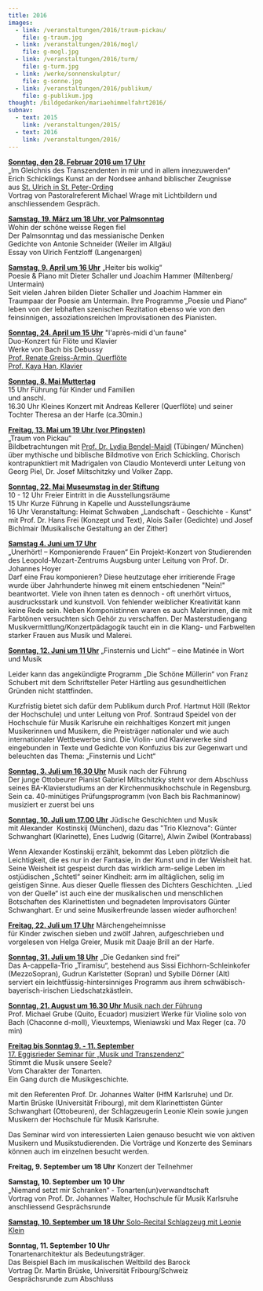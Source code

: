 ```yaml
---
title: 2016
images:
  - link: /veranstaltungen/2016/traum-pickau/
    file: g-traum.jpg
  - link: /veranstaltungen/2016/mogl/
    file: g-mogl.jpg
  - link: /veranstaltungen/2016/turm/
    file: g-turm.jpg
  - link: /werke/sonnenskulptur/
    file: g-sonne.jpg
  - link: /veranstaltungen/2016/publikum/
    file: g-publikum.jpg
thought: /bildgedanken/mariaehimmelfahrt2016/
subnav:
  - text: 2015
    link: /veranstaltungen/2015/
  - text: 2016
    link: /veranstaltungen/2016/
---
```


[**Sonntag, den 28. Februar 2016 um 17 Uhr**](/veranstaltungen/2016/wrage/)   
„Im Gleichnis des Transzendenten in mir und in allem innezuwerden“  
Erich Schicklings Kunst an der Nordsee 
anhand biblischer Zeugnisse   
aus [St. Ulrich in St. Peter-Ording](http://www.nord-katholiken.de/St-Peter-Ording-St-Ulrich.html)  
Vortrag von Pastoralreferent Michael Wrage mit Lichtbildern und anschliessendem Gespräch.


[**Samstag, 19. März um 18 Uhr, vor Palmsonntag**](/veranstaltungen/2016/palmsamstag/)   
Wohin der schöne weisse Regen fiel  
Der Palmsonntag und das messianische Denken     
Gedichte von Antonie Schneider (Weiler im Allgäu)  
Essay von Ulrich Fentzloff (Langenargen)  

[**Samstag, 9. April um 16 Uhr**](/veranstaltungen/2016/schaller/)
„Heiter bis wolkig“  
Poesie & Piano mit Dieter Schaller und Joachim Hammer (Miltenberg/ Untermain)    
Seit vielen Jahren bilden Dieter Schaller und Joachim Hammer ein Traumpaar der Poesie am Untermain. Ihre Programme „Poesie und Piano“ leben von der lebhaften szenischen Rezitation ebenso wie von den feinsinnigen, assoziationsreichen Improvisationen des Pianisten.   

[**Sonntag, 24. April um 15 Uhr**](/veranstaltungen/2016/floete/)   "l'après-midi d'un faune"       
Duo-Konzert für Flöte und Klavier   
Werke von Bach bis Debussy  
[Prof. Renate Greiss-Armin, Querflöte](/veranstaltungen/2016/greiss/)   
[Prof. Kaya Han, Klavier](/veranstaltungen/2016/han/)

[**Sonntag, 8. Mai Muttertag**](/veranstaltungen/2016/kellerer/)  
15 Uhr Führung für Kinder und Familien   
und anschl.  
16.30 Uhr Kleines Konzert mit Andreas Kellerer (Querflöte) und seiner Tochter Theresa an der Harfe (ca.30min.)

[**Freitag, 13. Mai um 19 Uhr (vor Pfingsten)**](/veranstaltungen/2016/traum-pickau/)   
„Traum von Pickau“  
Bildbetrachtungen mit [Prof. Dr. Lydia Bendel-Maidl](/veranstaltungen/2016/bendel/) (Tübingen/ München) über mythische und biblische Bildmotive von Erich Schickling. Chorisch kontrapunktiert mit Madrigalen von Claudio Monteverdi unter Leitung von Georg Piel, Dr. Josef Miltschitzky und Volker Zapp.

[**Sonntag, 22. Mai Museumstag in der Stiftung**](/veranstaltungen/2016/museumstag/)  
10 - 12 Uhr Freier Eintritt in die Ausstellungsräume  
15 Uhr Kurze Führung in Kapelle und Ausstellungsräume  
16 Uhr Veranstaltung: Heimat Schwaben „Landschaft - Geschichte - Kunst“  
mit Prof. Dr. Hans Frei (Konzept und Text), Alois Sailer (Gedichte) und Josef Bichlmair (Musikalische Gestaltung an der Zither)

[**Samstag 4. Juni um 17 Uhr**](/veranstaltungen/2016/augsburgerhoyer/)  
„Unerhört! – Komponierende Frauen“ 
Ein Projekt-Konzert von Studierenden des Leopold-Mozart-Zentrums Augsburg unter Leitung von Prof. Dr. Johannes Hoyer  
Darf eine Frau komponieren? Diese heutzutage eher irritierende Frage wurde
über Jahrhunderte hinweg mit einem entschiedenen "Nein!" beantwortet. Viele
von ihnen taten es dennoch - oft unerhört virtuos, ausdrucksstark und
kunstvoll. Von fehlender weiblicher Kreativität kann keine Rede sein. Neben
Komponistinnen waren es auch Malerinnen, die mit Farbtönen versuchten sich
Gehör zu verschaffen. Der Masterstudiengang Musikvermittlung/Konzertpädagogik taucht ein in die Klang- und Farbwelten starker Frauen aus Musik und Malerei.

 
[**Sonntag, 12. Juni  um 11 Uhr**](/veranstaltungen/2016/matinee/)
„Finsternis und Licht“ – eine Matinée in Wort und Musik  
  
Leider kann das angekündigte Programm „Die Schöne Müllerin“ von Franz Schubert mit dem Schriftsteller Peter Härtling aus gesundheitlichen Gründen nicht stattfinden. 

Kurzfristig bietet sich dafür dem Publikum durch Prof. Hartmut Höll (Rektor der Hochschule) und unter Leitung von Prof. Sontraud Speidel von der Hochschule für Musik Karlsruhe ein reichhaltiges Konzert mit jungen Musikerinnen und Musikern, die Preisträger nationaler und wie auch internationaler Wettbewerbe sind. Die Violin- und Klavierwerke sind eingebunden in Texte und Gedichte von Konfuzius bis zur Gegenwart und beleuchten das Thema: „Finsternis und Licht“ 
  
 [**Sonntag, 3. Juli um 16.30 Uhr**](/veranstaltungen/2016/gabriel/) Musik nach der Führung  
 Der junge Ottobeurer Pianist Gabriel Miltschitzky steht vor dem Abschluss seines BA-Klavierstudiums an der Kirchenmusikhochschule in Regensburg. Sein ca. 40-minütiges Prüfungsprogramm (von Bach bis Rachmaninow) musiziert er zuerst bei uns
 
[**Sonntag, 10. Juli um 17.00 Uhr**](/veranstaltungen/2016/kostinskij/)
Jüdische Geschichten und Musik  
mit Alexander  Kostinskij (München),  dazu das "Trio Kleznova": 
Günter Schwanghart (Klarinette), Enes Ludwig (Gitarre), Alwin Zwibel (Kontrabass)

Wenn Alexander Kostinskij erzählt, bekommt das Leben plötzlich die Leichtigkeit, die es nur in der Fantasie, in der Kunst und in der Weisheit hat. Seine Weisheit ist gespeist durch das wirklich arm-selige Leben im ostjüdischen „Schtetl“ seiner Kindheit: arm im alltäglichen, selig im geistigen Sinne. Aus dieser Quelle fliessen des Dichters Geschichten. „Lied von der Quelle“ ist auch eine der musikalischen und menschlichen Botschaften des Klarinettisten und begnadeten Improvisators Günter Schwanghart. Er und seine Musikerfreunde lassen wieder aufhorchen!
 
[**Freitag, 22. Juli um 17 Uhr**](/veranstaltungen/2016/maerchen/)  Märchengeheimnisse    
für Kinder zwischen sieben und zwölf Jahren,
aufgeschrieben und vorgelesen von Helga Greier,
Musik mit Daaje Brill an der Harfe.

[**Sonntag, 31. Juli um 18 Uhr**](/veranstaltungen/2016/tiramisu/) „Die Gedanken sind frei“   
Das A-cappella-Trio „Tiramisu“, bestehend aus Sissi Eichhorn-Schleinkofer (MezzoSopran), Gudrun Karlstetter (Sopran) und Sybille Dörner (Alt) serviert ein leichtfüssig-hintersinniges Programm aus ihrem schwäbisch-bayerisch-irischen Liedschatzkästlein.

[**Sonntag, 21. August um 16.30 Uhr** Musik nach der Führung](/veranstaltungen/2016/grube/)  
Prof. Michael Grube (Quito, Ecuador) musiziert Werke für Violine solo von Bach (Chaconne d-moll), Vieuxtemps, Wieniawski und Max Reger (ca. 70 min)

[**Freitag bis Sonntag 9. - 11. September**  
17. Eggisrieder Seminar für „Musik und Transzendenz“](/veranstaltungen/2016/seminar/)   
Stimmt die Musik unsere Seele?  
Vom Charakter der Tonarten.    
Ein Gang durch die Musikgeschichte.   
 
mit den Referenten Prof. Dr. Johannes Walter (HfM Karlsruhe) und Dr. Martin Brüske (Universität Fribourg), mit dem Klarinettisten Günter Schwanghart (Ottobeuren), der Schlagzeugerin Leonie Klein sowie jungen Musikern der Hochschule für Musik Karlsruhe. 

Das Seminar wird von interessierten Laien genauso besucht wie von aktiven Musikern und Musikstudierenden. Die Vorträge und Konzerte des Seminars können auch im einzelnen besucht werden. 
  
**Freitag, 9. September um 18 Uhr**  Konzert der Teilnehmer 


**Samstag, 10. September um 10 Uhr**   
„Niemand setzt mir Schranken“ - Tonarten(un)verwandtschaft  
Vortrag von Prof. Dr. Johannes Walter, Hochschule für Musik Karlsruhe  
anschliessend Gesprächsrunde
   

[**Samstag, 10. September um 18 Uhr**  Solo-Recital Schlagzeug
 mit Leonie Klein](/veranstaltungen/2016/leonie/)
  
**Sonntag, 11. September 10 Uhr**    
Tonartenarchitektur als Bedeutungsträger.   
Das Beispiel Bach im musikalischen Weltbild des Barock  
Vortrag Dr. Martin Brüske, Universität Fribourg/Schweiz  
Gesprächsrunde zum Abschluss


